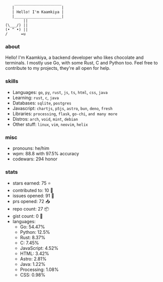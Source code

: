 ```
    _____________________
   |                     |
   | Hello! I'm Kaamkiya |
   |_____________________|
        ||
(\___/) ||
(• ^ •) ||
/      =u
```

### about

Hello! I'm Kaamkiya, a backend developer who likes chocolate and terminals. I
mostly use Go, with some Rust, C and Python too.
Feel free to contribute to my projects, they're all open for help.

### skills
- Languages:   `go`, `py`, `rust`, `js`, `ts`, `html`, `css`, `java`
- Learning:    `rust`, `c`, `java`
- Databases:   `sqlite`, `postgres`
- Javascript:  `chartjs`, `p5js`, `astro`, `bun`, `deno`, `fresh`
- Libraries:   `processing`, `flask`, `go-chi`, `and many more`
- Distros:     `arch`, `void`, `mint`, `debian`
- Other stuff: `linux`, `vim`, `neovim`, `helix`

### misc
- pronouns: he/him
- wpm:      <!--S:MT_WPM-->88.8<!--E:MT_WPM--> with <!--S:MT_ACCURACY-->97.5<!--E:MT_ACCURACY-->% accuracy
  <!--duolingo: < !--S:DUO_XP--><!--E:DUO_XP--> <!--XP-->
- codewars: <!--S:CW_HONOR-->294<!--E:CW_HONOR--> honor

### stats
- stars earned:   <!--S:STARS_EARNED-->75<!--E:STARS_EARNED--> :star:
- contributed to: <!--S:CONTRIBUTED_TO-->10<!--E:CONTRIBUTED_TO--> :handshake:
- issues opened:  <!--S:ISSUES_OPENED-->91<!--E:ISSUES_OPENED--> :bug:
- prs opened:     <!--S:PRS_OPENED-->72<!--E:PRS_OPENED--> :inbox_tray:
- repo count:     <!--S:REPO_COUNT-->27<!--E:REPO_COUNT--> :package:
- gist count:     <!--S:GIST_COUNT-->0<!--E:GIST_COUNT--> :pencil:
- languages:<!--S:LANGUAGES-->
    - Go: 54.47%
    - Python: 12.5%
    - Rust: 8.37%
    - C: 7.45%
    - JavaScript: 4.52%
    - HTML: 3.42%
    - Astro: 2.81%
    - Java: 1.22%
    - Processing: 1.08%
    - CSS: 0.98%
<!--E:LANGUAGES-->
</pre>
